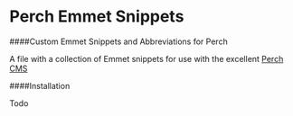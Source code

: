 # Perch Emmet Snippets
####Custom Emmet Snippets and Abbreviations for Perch

A file with a collection of Emmet snippets for use with the excellent [Perch CMS](http://grabaperch.com/ "Perch")

####Installation

Todo
